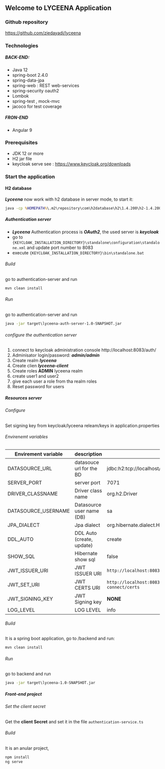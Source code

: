 ## Welcome to LYCEENA Application 

### Github repository
https://github.com/ziedayadi/lyceena


### Technologies
##### BACK-END:
- Java 12
- spring-boot 2.4.0
- spring-data-jpa
- spring-web : REST web-services 
- spring-security oauth2 
- Lombok
- spring-test , mock-mvc 
- jacoco for test coverage

##### FRON-END
- Angular 9

### Prerequisites 

- JDK 12 or more 
- H2 jar file 
- keycloak serve see : https://www.keycloak.org/downloads

### Start the application 

#### H2 database
_**Lyceena**_ now work with h2 database in server mode, to start it: 
```bat
java -cp %HOMEPATH%\.m2\repository\com\h2database\h2\1.4.200\h2-1.4.200.jar org.h2.tools.Server -ifNotExists
```

##### Authentication server
* _**Lyceena**_ Authentication process is **_OAuth2_**, the used server is **_keycloak_**
* go to `{KEYCLOAK_INSTALLATION_DIRECTORY}\standalone\configuration\standalone.xml` and update port number to 8083
* execute  `{KEYCLOAK_INSTALLATION_DIRECTORY}\bin\standalone.bat`

###### Build
go to authentication-server and run 
```bat
mvn clean install
```
###### Run
go to authentication-server and run 
```bat
java -jar target\lyceena-auth-server-1.0-SNAPSHOT.jar
```
###### configure the authentication server
 1. connect to keycloak administration console http://localhost:8083/auth/
 2. Adminisator login/password: **_admin/admin_**
 1. Create realm **_lyceena_**
 2. Create clien **_lyceena-client_**
 4. Create roles **ADMIN** lyceena realm 
 6. create user1 and user2 
 7. give each user a role from tha realm roles 
 8. Reset password for users
 
 ##### Resources server
 ###### Configure
 Set signing key from keycloak/lyceena releam/keys in application.properties
 
 ###### Envirenemt variables 
| Envirement variable       | description  | default value |
|-------------------|--------------|  --------------| 
|  DATASOURCE_URL   | datasouce url for the BD | jdbc:h2:tcp://localhost/~/LYCEENA_H2 |
|  SERVER_PORT   | server port | 7071 | 
|  DRIVER_CLASSNAME   | Driver class name | org.h2.Driver | 
|  DATASOURCE_USERNAME   | Datasource user name (DB) | sa | 
|  JPA_DIALECT   | Jpa dialect |  org.hibernate.dialect.H2Dialect| 
|  DDL_AUTO   | DDL Auto (create, update) |  create| 
|  SHOW_SQL   | Hibernate show sql |  false| 
|  JWT_ISSUER_URI   | JWT ISSUER URI |  `http://localhost:8083/auth/realms/lyceena` | 
|  JWT_SET_URI   | JWT CERTS URI | `http://localhost:8083/auth/realms/lyceena/protocol/openid-connect/certs`  | 
|  JWT_SIGNING_KEY   | JWT Signing key | **NONE**| 
|  LOG_LEVEL   | LOG LEVEL | info  | 


 ###### Build
 It is a spring boot application, go to /backend and run: 
 ```bat
 mvn clean install
 ```
###### Run
go to backend and run 
```bat
java -jar target\lyceena-1.0-SNAPSHOT.jar
```
 ##### Front-end project
 ###### Set the client secret
 Get the **client Secret** and set it in the file `authentication-service.ts` 
 ###### Build
It is an anular project, 
 ```bat
npm install
ng serve 
 ```